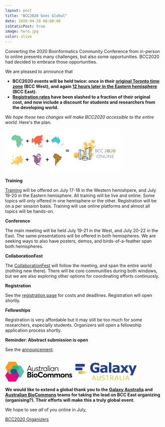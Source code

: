 ```yaml
---
layout: post
title: "BCC2020 Goes Global"
date: 2020-04-20 00:00:00
isStaticPost: true
image: hero.jpg
color: olive
---
```


Converting the 2020 Bioinformatics Community Conference from in-person to online presents many challenges, but also some opportunities.  BCC2020 had decided to embrace those opportunities.

We are pleased to announce that

* **BCC2020 events will be held twice: once in their [original Toronto time zone](https://bcc2020.sched.com/venue/West) (BCC West), and again [12 hours later in the Eastern hemisphere](https://bcc2020.sched.com/venue/East) (BCC East).**
* **[Registration rates](../Registration/) have been slashed to a fraction of their original cost, and now include a discount for students and researchers from the developing world.**

*We hope these two changes will make BCC2020 accessible to the entire world.*  Here's the plan.


<img class="img-responsive" style="margin: 0 auto;" src="../img/posts/maps-math.png" alt="BCC2020 goes global" />


**Training**

[Training](../training/) will be offered on July 17-18 in the Western hemishpere, and July 19-20 in the Eastern hemisphere. All training will be live and online.  Some topics will only offered in one hemisphere or the other.  Registration will be on a per session basis.  Training will use online platforms and almost all topics will be hands-on.

**Conference**

The main meeting will be held July 19-21 in the West, and July 20-22 in the East.  The same presentations will be offered in both hemispheres. We are seeking ways to also have posters, demos, and birds-of-a-feather span both hemispheres.

**CollaborationFest**

The [CollaborationFest](../cofest/) will follow the meeting, and span the entire world (nothing new there).  There will be core communities during both windows, but we are also exploring other options for coordinating efforts continuosly.

**Registration**

See the [registration page](../Registration/) for costs and deadlines.  Registration will open shortly.

**Fellowships**

Registration is very affordable but it may still be too much for some researchers, especially students.  Organizers will open a fellowship application process shortly.

**Reminder: Abstract submission is open**

See the [announcement](abstracts/).

<br />

<div class="pull-right">
<img style="max-height: 4rem;" src="../img/posts/australian-biocommons.png" alt="Australian BioCommons" /> <img style="max-height: 4rem;" src="../img/posts/galaxy-australia.png" alt="Galaxy Australia" />
</div>

**We would like to extend a global thank you to the [Galaxy Australia](https://usegalaxy.org.au/) and [Australian BioCommons](https://www.biocommons.org.au/) teams for taking the lead on BCC East organizing (organising?). Their efforts will make this a truly global event.**

We hope to see *all* of you online in July,

[BCC2020 Organizers](https://bcc2020.github.io/about/#team)
